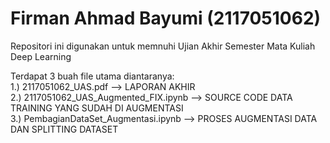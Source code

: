 # Firman Ahmad Bayumi (2117051062)
Repositori ini digunakan untuk memnuhi Ujian Akhir Semester Mata Kuliah Deep Learning

Terdapat 3 buah file utama diantaranya:<br>
1.) 2117051062_UAS.pdf --> LAPORAN AKHIR<br>
2.) 2117051062_UAS_Augmented_FIX.ipynb --> SOURCE CODE DATA TRAINING YANG SUDAH DI AUGMENTASI<br>
3.) PembagianDataSet_Augmentasi.ipynb --> PROSES AUGMENTASI DATA DAN SPLITTING DATASET<br>
